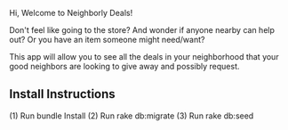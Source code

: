 Hi, Welcome to Neighborly Deals!

Don't feel like going to the store? And wonder if anyone nearby can help out? Or you have an item someone might need/want?

This app will allow you to see all the deals in your neighborhood that your good neighbors are looking to give away and possibly request.


Install Instructions
---------------------
(1) Run bundle Install
(2) Run rake db:migrate
(3) Run rake db:seed